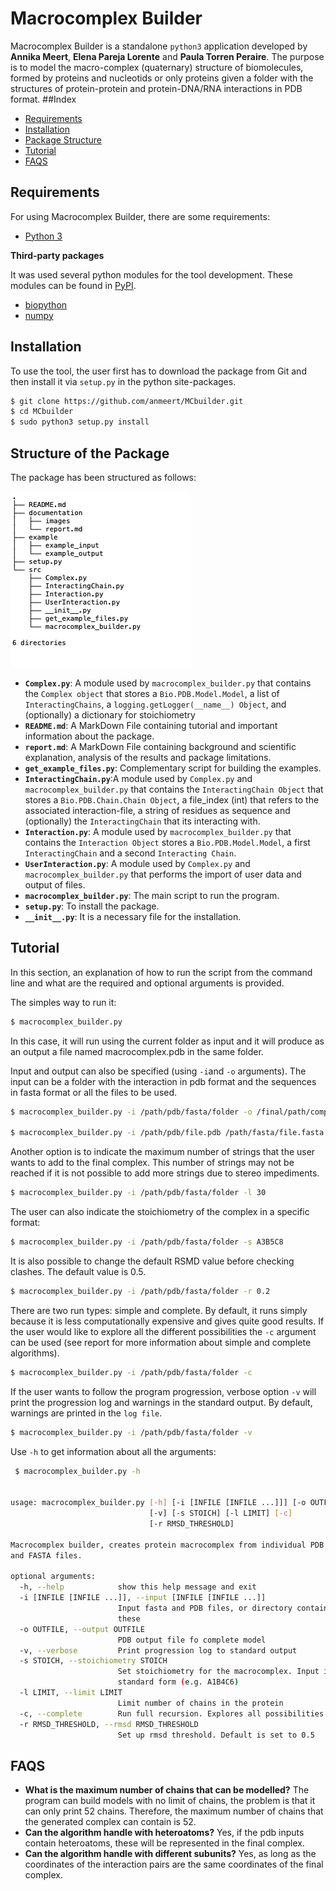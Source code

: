 # Macrocomplex Builder
Macrocomplex Builder is a standalone `python3` application developed by **Annika Meert**, **Elena Pareja Lorente** and **Paula Torren Peraire**. The purpose is to model the macro-complex (quaternary) structure of biomolecules, formed by proteins and nucleotids or only proteins given a folder with the structures of protein-protein and protein-DNA/RNA interactions in PDB format. 
##Index


- [Requirements](#Requirements)
- [Installation](#Installation)
- [Package Structure](#Structure-of-the-Package)
- [Tutorial](#Tutorial)
- [FAQS](#FAQS)




## Requirements
For using Macrocomplex Builder, there are some requirements:

* [Python 3](https://www.python.org/)

**Third-party packages**

It was used several python modules for the tool development. These modules can be found in [PyPI](https://pypi.org/). 

* [biopython](https://pypi.org/project/biopython/)
* [numpy](https://pypi.org/project/numpy/)

## Installation

To use the tool, the user first has to download the package from Git and then install it via `setup.py` in the python site-packages.

 ```bash
 $ git clone https://github.com/anmeert/MCbuilder.git
 $ cd MCbuilder
 $ sudo python3 setup.py install
 ``` 
## Structure of the Package
The package has been structured as follows:

![Tree](documentation/images/tree.png)

* **`Complex.py`**: A module used by `macrocomplex_builder.py` that contains the `Complex object` that stores a `Bio.PDB.Model.Model`, a list of `InteractingChains`, a `logging.getLogger(__name__) Object`, and (optionally) a dictionary for stoichiometry
* **`README.md`**: A MarkDown File containing tutorial and important information about the package. 
* **`report.md`**: A MarkDown File containing background and scientific explanation, analysis of the results and package limitations. 
* **`get_example_files.py`**: Complementary script for building the examples. 
* **`InteractingChain.py`**:A module used by `Complex.py` and `macrocomplex_builder.py` that contains the `InteractingChain Object` that stores a `Bio.PDB.Chain.Chain Object`, a file_index (int) that refers to the associated interaction-file, a string of residues as sequence and (optionally) the `InteractingChain` that its interacting with.
* **`Interaction.py`**: A module used by `macrocomplex_builder.py` that contains the `Interaction Object` stores a `Bio.PDB.Model.Model`, a first `InteractingChain` and a second `Interacting Chain`.
* **`UserInteraction.py`**: A module used by `Complex.py` and `macrocomplex_builder.py` that performs the import of user data and output of files.
* **`macrocomplex_builder.py`**: The main script to run the program. 
* **`setup.py`**: To install the package.
* **`__init__.py`**: It is a necessary file for the installation.


## Tutorial

In this section, an explanation of how to run the script from the command line and what are the required and optional arguments is provided. 

The simples way to run it:

 ```bash
 $ macrocomplex_builder.py
 ```
In this case, it will run using the current folder as input and it will produce as an output a file named macrocomplex.pdb in the same folder. 

Input and output can also be specified (using `-i`and `-o` arguments). The input can be a folder with the interaction in pdb format and the sequences in fasta format or all the files to be used.
 
 ```bash
 $ macrocomplex_builder.py -i /path/pdb/fasta/folder -o /final/path/complex_name.pdb
 
 $ macrocomplex_builder.py -i /path/pdb/file.pdb /path/fasta/file.fasta -o /final/path/complex_name.pdb
 ```
Another option is to indicate the maximum number of strings that the user wants to add to the final complex. This number of strings may not be reached if it is not possible to add more strings due to stereo impediments. 

 ```bash
 $ macrocomplex_builder.py -i /path/pdb/fasta/folder -l 30
 ```
The user can also indicate the stoichiometry of the complex in a specific format:

 ```bash
 $ macrocomplex_builder.py -i /path/pdb/fasta/folder -s A3B5C8
 ```
It is also possible to change the default RSMD value before checking clashes. The default value is 0.5.

 ```bash
 $ macrocomplex_builder.py -i /path/pdb/fasta/folder -r 0.2
 ```

There are two run types: simple and complete. By default, it runs simply because it is less computationally expensive and gives quite good results. If the user would like to explore all the different possibilities the `-c` argument can be used (see report for more information about simple and complete algorithms). 

 ```bash
 $ macrocomplex_builder.py -i /path/pdb/fasta/folder -c
 ```
If the user wants to follow the program progression, verbose option `-v` will print the progression log and warnings in the standard output. By default, warnings are printed in the `log file`. 

 ```bash
 $ macrocomplex_builder.py -i /path/pdb/fasta/folder -v
 ```

Use `-h` to get information about all the arguments: 

```bash
 $ macrocomplex_builder.py -h 
 

usage: macrocomplex_builder.py [-h] [-i [INFILE [INFILE ...]]] [-o OUTFILE]
                               [-v] [-s STOICH] [-l LIMIT] [-c]
                               [-r RMSD_THRESHOLD]

Macrocomplex builder, creates protein macrocomplex from individual PDB files
and FASTA files.

optional arguments:
  -h, --help            show this help message and exit
  -i [INFILE [INFILE ...]], --input [INFILE [INFILE ...]]
                        Input fasta and PDB files, or directory containing
                        these
  -o OUTFILE, --output OUTFILE
                        PDB output file fo complete model
  -v, --verbose         Print progression log to standard output
  -s STOICH, --stoichiometry STOICH
                        Set stoichiometry for the macrocomplex. Input in
                        standard form (e.g. A1B4C6)
  -l LIMIT, --limit LIMIT
                        Limit number of chains in the protein
  -c, --complete        Run full recursion. Explores all possibilities
  -r RMSD_THRESHOLD, --rmsd RMSD_THRESHOLD
                        Set up rmsd threshold. Default is set to 0.5
```

## FAQS
* **What is the maximum number of chains that can be modelled?** The program can build models with no limit of chains, the problem is that it can only print 52 chains. Therefore, the maximum number of chains that the generated complex can contain is 52.
* **Can the algorithm handle with heteroatoms?** Yes, if the pdb inputs contain heteroatoms, these will be represented in the final complex.
* **Can the algorithm handle with different subunits?** Yes, as long as the coordinates of the interaction pairs are the same coordinates of the final complex. 










